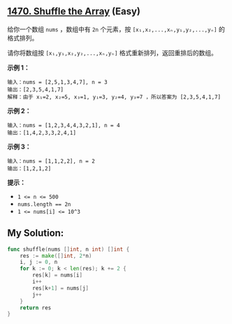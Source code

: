 ## [1470. Shuffle the Array](https://leetcode.cn/problems/shuffle-the-array) (Easy)

给你一个数组 `nums` ，数组中有 `2n` 个元素，按 `[x₁,x₂,...,xₙ,y₁,y₂,...,yₙ]` 的格式排列。

请你将数组按 `[x₁,y₁,x₂,y₂,...,xₙ,yₙ]` 格式重新排列，返回重排后的数组。

**示例 1：**

```
输入：nums = [2,5,1,3,4,7], n = 3
输出：[2,3,5,4,1,7]
解释：由于 x₁=2, x₂=5, x₃=1, y₁=3, y₂=4, y₃=7 ，所以答案为 [2,3,5,4,1,7]

```

**示例 2：**

```
输入：nums = [1,2,3,4,4,3,2,1], n = 4
输出：[1,4,2,3,3,2,4,1]

```

**示例 3：**

```
输入：nums = [1,1,2,2], n = 2
输出：[1,2,1,2]

```

**提示：**

- `1 <= n <= 500`
- `nums.length == 2n`
- `1 <= nums[i] <= 10^3`

## My Solution:

```go
func shuffle(nums []int, n int) []int {
    res := make([]int, 2*n)
    i, j := 0, n
    for k := 0; k < len(res); k += 2 {
        res[k] = nums[i]
        i++
        res[k+1] = nums[j]
        j++
    }
    return res
}
```
